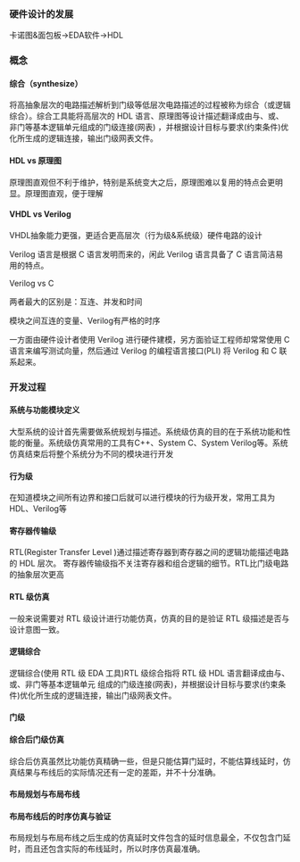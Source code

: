 ### 硬件设计的发展

卡诺图&面包板->EDA软件->HDL

### 概念

#### 综合（synthesize）

将高抽象层次的电路描述解析到门级等低层次电路描述的过程被称为综合（或逻辑综合）。综合工具能将高层次的 HDL 语言、原理图等设计描述翻译成由与、或、非门等基本逻辑单元组成的门级连接(网表) ，并根据设计目标与要求(约束条件)优化所生成的逻辑连接，输出门级网表文件。 

#### HDL vs 原理图

原理图直观但不利于维护，特别是系统变大之后，原理图难以复用的特点会更明显。原理图直观，便于理解

#### VHDL vs Verilog

VHDL抽象能力更强，更适合更高层次（行为级&系统级）硬件电路的设计

Verilog 语言是根据 C 语言发明而来的，闲此 Verilog 语言具备了 C 语言简洁易用的特点。 

Verilog vs C

两者最大的区别是：互连、并发和时间

模块之间互连的变量、Verilog有严格的时序

一方面由硬件设计者使用 Verilog 进行硬件建模，另­方面验证工程师却常常使用 C 语言来编写测试向量，然后通过 Verilog 的编程语言接口(PLI) 将 Verilog 和 C 联系起来。 

### 开发过程

#### 系统与功能模块定义

大型系统的设计首先需要做系统规划与描述。系统级仿真的目的在于系统功能和性能的衡量。系统级仿真常用的工具有C++、System C、System Verilog等。系统仿真结束后将整个系统分为不同的模块进行开发

#### 行为级

在知道模块之间所有边界和接口后就可以进行模块的行为级开发，常用工具为HDL、Verilog等

#### 寄存器传输级

RTL(Register Transfer Level )通过描述寄存器到寄存器之间的逻辑功能描述电路的 HDL 层次。 寄存器传输级指不关注寄存器和组合逻辑的细节。RTL比门级电路的抽象层次更高

#### RTL 级仿真

一般来说需要对 RTL 级设计进行功能仿真，仿真的目的是验证 RTL 级描述是否与设计意图一致。 

#### 逻辑综合

逻辑综合(使用 RTL 级 EDA 工具)RTL 级综合指将 RTL 级 HDL 语言翻译成由与、或、非门等基本逻辑单元
组成的门级连接(网表)，并根据设计目标与要求(约束条件)优化所生成的逻辑连接，输出门级网表文件。 

#### 门级

#### 综合后门级仿真 

综合后仿真虽然比功能仿真精确一些，但是只能估算门延时，不能估算线延时，仿真结果与布线后的实际情况还有一定的差距，并不十分准确。 

#### 布局规划与布局布线 

#### 布局布线后的时序仿真与验证 

布局规划与布局布线之后生成的仿真延时文件包含的延时信息最全，不仅包含门延时，而且还包含实际的布线延时，所以时序仿真最准确。 